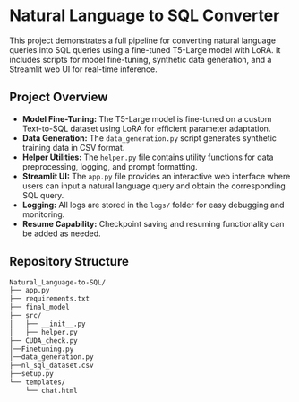 # Natural Language to SQL Converter

This project demonstrates a full pipeline for converting natural language queries into SQL queries using a fine-tuned T5-Large model with LoRA. It includes scripts for model fine-tuning, synthetic data generation, and a Streamlit web UI for real-time inference.

## Project Overview

- **Model Fine-Tuning:** The T5-Large model is fine-tuned on a custom Text-to-SQL dataset using LoRA for efficient parameter adaptation.
- **Data Generation:** The `data_generation.py` script generates synthetic training data in CSV format.
- **Helper Utilities:** The `helper.py` file contains utility functions for data preprocessing, logging, and prompt formatting.
- **Streamlit UI:** The `app.py` file provides an interactive web interface where users can input a natural language query and obtain the corresponding SQL query.
- **Logging:** All logs are stored in the `logs/` folder for easy debugging and monitoring.
- **Resume Capability:** Checkpoint saving and resuming functionality can be added as needed.

## Repository Structure

```bash
Natural_Language-to-SQL/
├── app.py
├── requirements.txt
├── final_model
├── src/
│   ├── __init__.py
│   ├── helper.py
├── CUDA_check.py
│──Finetuning.py
│──data_generation.py
├──nl_sql_dataset.csv
├──setup.py
└── templates/
    └── chat.html
```
